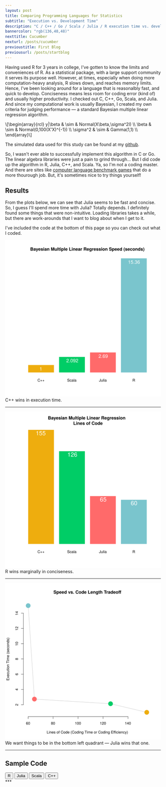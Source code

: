 ```yaml
---
layout: post
title: Comparing Programming Languages for Statistics
subtitle: "Execution vs. Development Time"
description: "C / C++ / Go / Scala / Julia / R execution time vs. development time"
bannercolor: "rgb(136,48,48)"
nexttitle: Cucumber
nexturl: /posts/cucumber
previoustitle: First Blog
previousurl: /posts/startblog
---
```


Having used R for 3 years in college, I've gotten to know the limits and
conveniences of R. As a statistical package, with a large support community it
serves its purpose well. However, at times, especially when doing more
computation-heavy analysis, R slows down, and reaches memory limits. Hence,
I've been looking around for a language that is reasonalbly fast, and quick to
develop. Conciseness means less room for coding error (kind of) and usually
higher productivity. I checked out C, C++, Go, Scala, and Julia. And since my
computational work is usually Bayesian, I created my own criteria for judging
performance — a standard Bayesian multiple linear regression algorithm.

\\[\begin{array}{rcl}
   y|\beta & \sim & Normal(X\beta,\sigma^2I) \\\\
     \beta & \sim & Normal(0,100(X'X)^{-1}) \\\\
  \sigma^2 & \sim & Gamma(1,1) \\\\
\end{array}\\]

The simulated data used for this study can be found at my
[github](https://github.com/luiarthur/progSpeedCompare/blob/master/data/dat.txt).

So, I wasn't ever able to successfully implement this algorithm in C or Go. The
linear algebra libraries were just a pain to grind through... But I did code up
the algorithm in R, Julia, C++, and Scala. Ya, so I'm not a coding master. And
there are sites like [computer language benchmark
games](http://benchmarksgame.alioth.debian.org/u64q/compare.php?lang=scala&lang2=gpp)
that do a more thourough job. But, it's sometimes nice to try things yourself!

## Results
From the plots below, we can see that Julia seems to be fast and concise. So, I
guess I'll spend more time with Julia? Totally depends. I definitely found some
things that were non-intuitive. Loading libraries takes a while, but there are
work-arounds that I want to blog about when I get to it.

I've included the code at the bottom of this page so you can check out what I
coded.

![Speed Comparison](img/speed.svg)
<span class="caption text-muted">C++ wins in execution time.</span>
***

![Conciseness Comparison](img/lines.svg)
<span class="caption text-muted">R wins marginally in conciseness.</span>
***

![Overall Comparison](img/vs.svg)
<span class="caption text-muted">We want things to be in the bottom left quadrant &mdash;  Julia wins that one.</span>
***

## Sample Code
<div class="btn-group" role="group" aria-label="...">
  <button type="button" class="r btn btn-default">R</button>
  <button type="button" class="j btn btn-default">Julia</button>
  <button type="button" class="s btn btn-default">Scala</button>
  <button type="button" class="c btn btn-default">C++</button>
</div>
<div id="includeChosenCode"></div>
***

<script> $(document).ready(function(){$("button.r").click(function(){$("#includeChosenCode").load("Code/R.html");});});</script>
<script> $(document).ready(function(){$("button.j").click(function(){$("#includeChosenCode").load("Code/julia.html");});});</script>
<script> $(document).ready(function(){$("button.s").click(function(){$("#includeChosenCode").load("Code/scala.html");});});</script>
<script> $(document).ready(function(){$("button.c").click(function(){$("#includeChosenCode").load("Code/cpp.html");});});</script>
